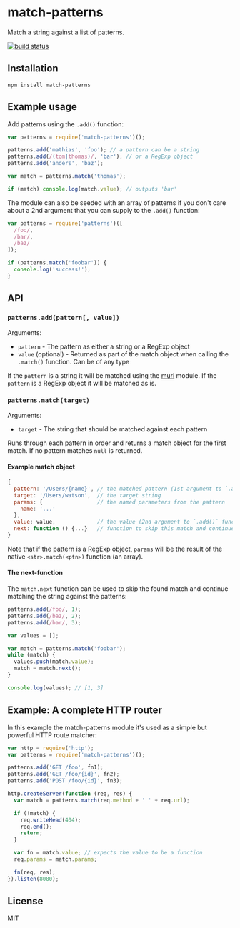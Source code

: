 # match-patterns

Match a string against a list of patterns.

[![build status](https://secure.travis-ci.org/watson/match-patterns.png)](http://travis-ci.org/watson/match-patterns)

## Installation

```
npm install match-patterns
```

## Example usage

Add patterns using the `.add()` function:

```js
var patterns = require('match-patterns')();

patterns.add('mathias', 'foo'); // a pattern can be a string
patterns.add(/(tom|thomas)/, 'bar'); // or a RegExp object
patterns.add('anders', 'baz');

var match = patterns.match('thomas');

if (match) console.log(match.value); // outputs 'bar'
```

The module can also be seeded with an array of patterns if you don't
care about a 2nd argument that you can supply to the `.add()` function:

```js
var patterns = require('patterns')([
  /foo/,
  /bar/,
  /baz/
]);

if (patterns.match('foobar')) {
  console.log('success!');
}
```

## API

### `patterns.add(pattern[, value])`

Arguments:

- `pattern` - The pattern as either a string or a RegExp object
- `value` (optional) - Returned as part of the match object when calling
  the `.match()` function. Can be of any type

If the `pattern` is a string it will be matched using the
[murl](https://github.com/mafintosh/murl) module. If the `pattern` is a
RegExp object it will be matched as is.

### `patterns.match(target)`

Arguments:

- `target` - The string that should be matched against each pattern

Runs through each pattern in order and returns a match object for the
first match. If no pattern matches `null` is returned.

#### Example match object

```js
{
  pattern: '/Users/{name}', // the matched pattern (1st argument to `.add()` function)
  target: '/Users/watson',  // the target string
  params: {                 // the named parameters from the pattern
    name: '...'
  },
  value: value,             // the value (2nd argument to `.add()` function)
  next: function () {...}   // function to skip this match and continue
}
```

Note that if the pattern is a RegExp object, `params` will be the result
of the native `<str>.match(<ptn>)` function (an array).

#### The next-function

The `match.next` function can be used to skip the found match and
continue matching the string against the patterns:

```js
patterns.add(/foo/, 1);
patterns.add(/baz/, 2);
patterns.add(/bar/, 3);

var values = [];

var match = patterns.match('foobar');
while (match) {
  values.push(match.value);
  match = match.next();
}

console.log(values); // [1, 3]
```

## Example: A complete HTTP router

In this example the match-patterns module it's used as a simple but
powerful HTTP route matcher:

```js
var http = require('http');
var patterns = require('match-patterns')();

patterns.add('GET /foo', fn1);
patterns.add('GET /foo/{id}', fn2);
patterns.add('POST /foo/{id}', fn3);

http.createServer(function (req, res) {
  var match = patterns.match(req.method + ' ' + req.url);

  if (!match) {
    req.writeHead(404);
    req.end();
    return;
  }

  var fn = match.value; // expects the value to be a function
  req.params = match.params;

  fn(req, res);
}).listen(8080);
```

## License

MIT
